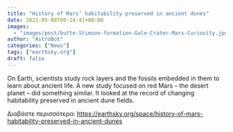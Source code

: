 ```yaml
---
title: "History of Mars’ habitability preserved in ancient dunes"
date: 2021-05-08T00:14:41+00:00
images:
  - "images/post/butte-Stimson-formation-Gale-Crater-Mars-Curiosity.jpg"
author: "AstroBot"
categories: ["News"]
tags: ["earthsky.org"]
draft: false
---
```


On Earth, scientists study rock layers and the fossils embedded in them to learn about ancient life. A new study focused on red Mars – the desert planet – did something similar. It looked at the record of changing habitability preserved in ancient dune fields.

Διαβάστε περισσότερα: https://earthsky.org/space/history-of-mars-habitability-preserved-in-ancient-dunes
